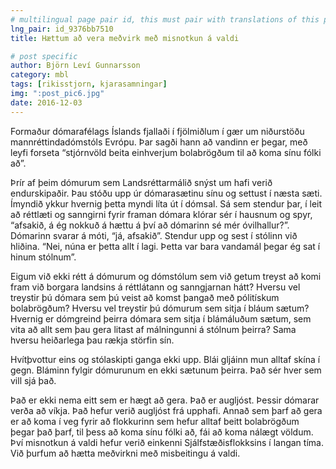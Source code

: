 ```yaml
---
# multilingual page pair id, this must pair with translations of this page. (This name must be unique)
lng_pair: id_9376bb7510
title: Hættum að vera meðvirk með misnotkun á valdi

# post specific
author: Björn Leví Gunnarsson
category: mbl
tags: [rikisstjorn, kjarasamningar]
img: ":post_pic6.jpg"
date: 2016-12-03
---
```


Formaður dómarafélags Íslands fjallaði í fjölmiðlum í gær um niðurstöðu mannréttindadómstóls Evrópu. Þar sagði hann að vandinn er þegar, með leyfi forseta “stjórnvöld beita einhverjum bolabrögðum til að koma sínu fólki að”.

Þrír af þeim dómurum sem Landsréttarmálið snýst um hafi verið endurskipaðir. Þau stóðu upp úr dómarasætinu sínu og settust í næsta sæti. Ímyndið ykkur hvernig þetta myndi líta út í dómsal. Sá sem stendur þar, í leit að réttlæti og sanngirni fyrir framan dómara klórar sér í hausnum og spyr, “afsakið, á ég nokkuð á hættu á því að dómarinn sé mér óvilhallur?”. Dómarinn svarar á móti, “já, afsakið”. Stendur upp og sest í stólinn við hliðina. “Nei, núna er þetta allt í lagi. Þetta var bara vandamál þegar ég sat í hinum stólnum”. 

Eigum við ekki rétt á dómurum og dómstólum sem við getum treyst að komi fram við borgara landsins á réttlátann og sanngjarnan hátt? Hversu vel treystir þú dómara sem þú veist að komst þangað með pólitískum bolabrögðum? Hversu vel treystir þú dómurum sem sitja í bláum sætum? Hvernig er dómgreind þeirra dómara sem sitja í blámáluðum sætum, sem vita að allt sem þau gera litast af málningunni á stólnum þeirra? Sama hversu heiðarlega þau rækja störfin sín.

Hvítþvottur eins og stólaskipti ganga ekki upp. Blái gljáinn mun alltaf skína í gegn. Bláminn fylgir dómurunum en ekki sætunum þeirra. Það sér hver sem vill sjá það.

Það er ekki nema eitt sem er hægt að gera. Það er augljóst. Þessir dómarar verða að víkja. Það hefur verið augljóst frá upphafi. Annað sem þarf að gera er að koma í veg fyrir að flokkurinn sem hefur alltaf beitt bolabrögðum þegar það þarf, til þess að koma sínu fólki að, fái að koma nálægt völdum. Því misnotkun á valdi hefur verið einkenni Sjálfstæðisflokksins í langan tíma. Við þurfum að hætta meðvirkni með misbeitingu á valdi.
